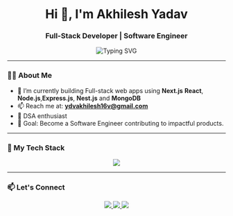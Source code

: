 <h1 align="center">Hi 👋, I'm Akhilesh Yadav</h1>
<h3 align="center">Full-Stack Developer | Software Engineer</h3>

<p align="center">
  <img src="https://readme-typing-svg.demolab.com?font=Fira+Code&size=22&pause=1000&color=38BDF8&center=true&vCenter=true&width=435&lines=Full-Stack+Web+Developer;Software+Engineer;Lifelong+Learner" alt="Typing SVG" />
</p>

---

### 🧑‍💻 About Me

- 🚀 I’m currently building Full-stack web apps using **Next.js** **React**, **Node.js**,**Express.js**, **Nest.js** and **MongoDB**
- 📫 Reach me at: **ydvakhilesh16v@gmail.com**
- 🧠 DSA enthusiast
- 🎯 Goal: Become a Software Engineer contributing to impactful products.

---

### 🚀 My Tech Stack

<div align="center">
  <img src="https://skillicons.dev/icons?i=nextjs,react,nodejs,,nestjs,express,mongodb" />
</div>

---


### 📫 Let's Connect

<p align="center">
  <a href="https://www.linkedin.com/in/akhilesh-yadav-1201a42b9/" target="_blank">
    <img src="https://img.shields.io/badge/LinkedIn-%230077B5.svg?&style=for-the-badge&logo=linkedin&logoColor=white" />
  </a>
  <a href="mailto:ydvakhilesh16@gmail.com">
    <img src="https://img.shields.io/badge/Gmail-%23D14836.svg?&style=for-the-badge&logo=gmail&logoColor=white" />
  </a>
  <a href="https://github.com/akhileshyadav16">
    <img src="https://img.shields.io/badge/GitHub-%2312100E.svg?&style=for-the-badge&logo=github&logoColor=white" />
  </a>
</p>

